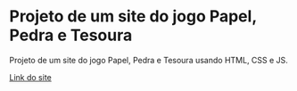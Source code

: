 # Projeto de um site do jogo Papel, Pedra e Tesoura
Projeto de um site do jogo Papel, Pedra e Tesoura usando HTML, CSS e JS.

[Link do site]() 